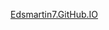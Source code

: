 

[ Edsmartin7.GitHub.IO ](https://www.edsmartin7.github.io "You didn't really need help with this, did you???")

